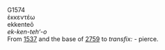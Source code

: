 <body>
  <p>G1574<br>  ἐκκεντέω  <br> ekkenteō  <br><i>ek-ken-teh‘-o </i><br>From <a href="g1537.htm">1537</a> and the base of <a href="g2759.htm">2759</a>  to <i>transfix:</i> - pierce.<br></p>
 </body>